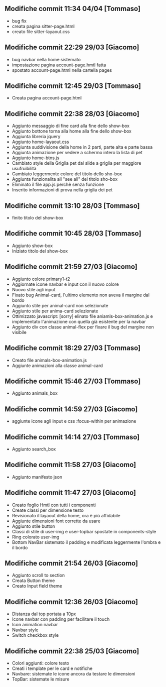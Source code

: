 ## Modifiche commit 11:34 04/04 [Tommaso]
- bug fix
- creata pagina sitter-page.html
- creato file sitter-layaout.css

## Modifiche commit 22:29 29/03 [Giacomo]

- bug navbar nella home sistemato
- impostazione pagina account-page.hmtl fatta
- spostato account-page.html nella cartella pages

## Modifiche commit 12:45 29/03 [Tommaso]

- Creata pagina account-page.html

## Modifiche commit 22:38 28/03 [Giacomo]

- Aggiunto messaggio di fine card alla fine dello show-box
- Aggiunto bottone torna alla home alla fine dello show-box
- Aggiunta libreria jquery
- Aggiunto home-layaout.css
- Aggiunta suddivisione della home in 2 parti, parte alta e parte bassa
- Aggiunta animazione per vedere a schermo intero la lista di pet
- Aggiunto home-btns.js
- Cambiato style della Griglia pet dal slide a griglia per maggiore usufruibilità
- Cambiato leggermente colore del titolo dello sho-box
- Aggiunta funzionalita all "see all" del titolo sho-box
- Eliminato il file app.js perchè senza funzione
- Inserito informazioni di prova nella griglia dei pet

## Modifiche commit 13:10 28/03 [Tommaso]

- finito titolo del show-box

## Modifiche commit 10:45 28/03 [Tommaso]

- Aggiunto show-box
- Iniziato titolo del show-box

## Modifiche commit 21:59 27/03 [Giacomo]

- Aggiunto colore primary1-t2
- Aggiornate icone navbar e input con il nuovo colore
- Nuovo stile agli input
- Fixato bug Animal-card, l'ultimo elemento non aveva il margine dal bordo
- Aggiunto stile per animal-card non selezionate
- Aggiunto stile per anima-card selezionate
- Ottimizzato javascript: [sorry] elinato file aniamls-box-animation.js e implementato l'animazione con quella già esistente per la navbar
- Aggiunto div con classe animal-flex per fixare il bug del margine non visibile

## Modifiche commit 18:29 27/03 [Tommaso]

- Creato file animals-box-animation.js
- Aggiunte animazioni alla classe animal-card

## Modifiche commit 15:46 27/03 [Tommaso]

- Aggiunto animals_box

## Modifiche commit 14:59 27/03 [Giacomo]

- aggiunte icone agli input e css :focus-within per animazione

## Modifiche commit 14:14 27/03 [Tommaso]

- Aggiunto search_box

## Modifiche commit 11:58 27/03 [Giacomo]

- Aggiunto manifesto json

## Modifiche commit 11:47 27/03 [Giacomo]

- Creato foglio Hmtl con tutti i componenti
- Create classi per dimensione testo
- Revisionato il layaout della home, ora è più affidabile
- Aggiunte dimensioni font corrette da usare
- Aggiunto stile button
- Classi di stile di user-img e user-topbar spostate in components-style
- Ring colorato user-img
- Bottom NavBar sistemato il padding e modificata leggermente l'ombra e il bordo

## Modifiche commit 21:54 26/03 [Giacomo]

- Aggiunto scroll to section
- Creata Button theme
- Creato Input field theme

## Modifiche commit 12:36 26/03 [Giacomo]

- Distanza dal top portata a 10px
- Icone navbar con padding per facilitare il touch
- Icon animation navbar
- Navbar style
- Switch checkbox style

## Modifiche commit 22:38 25/03 [Giacomo]

- Colori aggiunti: colore testo
- Creati i template per le card e notifiche
- Navbare: sistemate le icone ancora da testare le dimensioni
- TopBar: sistemate le misure
